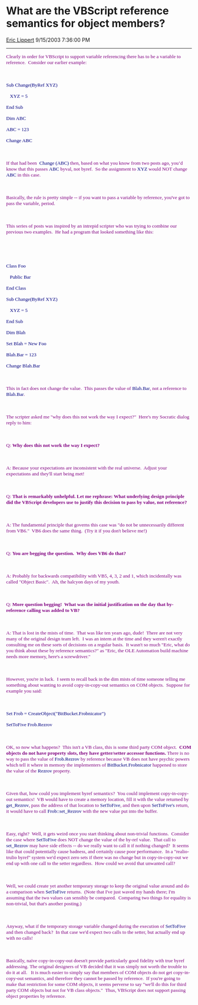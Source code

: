 <div id="page">

# What are the VBScript reference semantics for object members?

[Eric Lippert](https://social.msdn.microsoft.com/profile/Eric%20Lippert) 9/15/2003 7:36:00 PM

-----

<div id="content">

<span style="FONT-SIZE: 10pt; COLOR: purple; FONT-FAMILY: &#39;Lucida Sans Unicode&#39;; mso-bidi-font-family: &#39;Times New Roman&#39;">Clearly in order for VBScript to support variable referencing there has to be a variable to reference.<span style="mso-spacerun: yes">  </span>Consider our earlier example:</span>

<span style="FONT-SIZE: 10pt; COLOR: purple; FONT-FAMILY: &#39;Lucida Sans Unicode&#39;; mso-bidi-font-family: &#39;Times New Roman&#39;"> </span>

 

<span style="FONT-SIZE: 10pt; COLOR: navy; FONT-FAMILY: &#39;Lucida Console&#39;">Sub Change(ByRef XYZ) </span>

<span style="FONT-SIZE: 10pt; COLOR: navy; FONT-FAMILY: &#39;Lucida Console&#39;"><span style="mso-tab-count: 1">   </span>XYZ = 5 </span>

<span style="FONT-SIZE: 10pt; COLOR: navy; FONT-FAMILY: &#39;Lucida Console&#39;">End Sub </span>

<span style="FONT-SIZE: 10pt; COLOR: navy; FONT-FAMILY: &#39;Lucida Console&#39;">Dim ABC </span>

<span style="FONT-SIZE: 10pt; COLOR: navy; FONT-FAMILY: &#39;Lucida Console&#39;">ABC = 123 </span>

<span style="FONT-SIZE: 10pt; COLOR: navy; FONT-FAMILY: &#39;Lucida Console&#39;">Change ABC </span>

<span style="FONT-SIZE: 10pt; COLOR: purple; FONT-FAMILY: &#39;Lucida Sans Unicode&#39;; mso-bidi-font-family: &#39;Times New Roman&#39;"> </span>

 

<span style="FONT-SIZE: 10pt; COLOR: purple; FONT-FAMILY: &#39;Lucida Sans Unicode&#39;; mso-bidi-font-family: &#39;Times New Roman&#39;">If that had been<span style="mso-spacerun: yes">  </span></span><span style="FONT-SIZE: 10pt; COLOR: navy; FONT-FAMILY: &#39;Lucida Console&#39;">Change (ABC) </span><span style="FONT-SIZE: 10pt; COLOR: purple; FONT-FAMILY: &#39;Lucida Sans Unicode&#39;; mso-bidi-font-family: &#39;Times New Roman&#39;">then, based on what you know from two posts ago, you’d know that this passes </span><span style="FONT-SIZE: 10pt; COLOR: navy; FONT-FAMILY: &#39;Lucida Console&#39;">ABC</span><span style="FONT-SIZE: 10pt; COLOR: purple; FONT-FAMILY: &#39;Lucida Sans Unicode&#39;; mso-bidi-font-family: &#39;Times New Roman&#39;"> byval, not byref.<span style="mso-spacerun: yes">  </span>So the assignment to </span><span style="FONT-SIZE: 10pt; COLOR: navy; FONT-FAMILY: &#39;Lucida Console&#39;">XYZ</span><span style="FONT-SIZE: 10pt; COLOR: purple; FONT-FAMILY: &#39;Lucida Sans Unicode&#39;; mso-bidi-font-family: &#39;Times New Roman&#39;"> would NOT change </span><span style="FONT-SIZE: 10pt; COLOR: navy; FONT-FAMILY: &#39;Lucida Console&#39;">ABC</span><span style="FONT-SIZE: 10pt; COLOR: purple; FONT-FAMILY: &#39;Lucida Sans Unicode&#39;; mso-bidi-font-family: &#39;Times New Roman&#39;"> in this case.</span>

<span style="FONT-SIZE: 10pt; COLOR: purple; FONT-FAMILY: &#39;Lucida Sans Unicode&#39;; mso-bidi-font-family: &#39;Times New Roman&#39;"> </span>

 

<span style="FONT-SIZE: 10pt; COLOR: purple; FONT-FAMILY: &#39;Lucida Sans Unicode&#39;; mso-bidi-font-family: &#39;Times New Roman&#39;">Basically, the rule is pretty simple -- if you want to pass a variable by reference, you've got to pass the variable, period.<span style="mso-spacerun: yes">  </span> </span>

<span style="FONT-SIZE: 10pt; COLOR: purple; FONT-FAMILY: &#39;Lucida Sans Unicode&#39;; mso-bidi-font-family: &#39;Times New Roman&#39;"> </span>

 

<span style="FONT-SIZE: 10pt; COLOR: purple; FONT-FAMILY: &#39;Lucida Sans Unicode&#39;; mso-bidi-font-family: &#39;Times New Roman&#39;">This series of posts was inspired by an intrepid scripter who was trying to combine our previous two examples.<span style="mso-spacerun: yes">  </span>He had a program that looked something like this:</span>

<span style="FONT-SIZE: 10pt; COLOR: purple; FONT-FAMILY: &#39;Lucida Sans Unicode&#39;; mso-bidi-font-family: &#39;Times New Roman&#39;"> </span>

 

<span style="FONT-SIZE: 10pt; COLOR: purple; FONT-FAMILY: &#39;Lucida Sans Unicode&#39;; mso-bidi-font-family: &#39;Times New Roman&#39;"> </span>

 

<span style="FONT-SIZE: 10pt; COLOR: navy; FONT-FAMILY: &#39;Lucida Console&#39;">Class Foo</span>

<span style="FONT-SIZE: 10pt; COLOR: navy; FONT-FAMILY: &#39;Lucida Console&#39;"><span style="mso-tab-count: 1">   </span>Public Bar</span>

<span style="FONT-SIZE: 10pt; COLOR: navy; FONT-FAMILY: &#39;Lucida Console&#39;">End Class</span>

<span style="FONT-SIZE: 10pt; COLOR: navy; FONT-FAMILY: &#39;Lucida Console&#39;">Sub Change(ByRef XYZ) </span>

<span style="FONT-SIZE: 10pt; COLOR: navy; FONT-FAMILY: &#39;Lucida Console&#39;"><span style="mso-tab-count: 1">   </span>XYZ = 5 </span>

<span style="FONT-SIZE: 10pt; COLOR: navy; FONT-FAMILY: &#39;Lucida Console&#39;">End Sub </span>

<span style="FONT-SIZE: 10pt; COLOR: navy; FONT-FAMILY: &#39;Lucida Console&#39;">Dim Blah</span>

<span style="FONT-SIZE: 10pt; COLOR: navy; FONT-FAMILY: &#39;Lucida Console&#39;">Set Blah = New Foo</span>

<span style="FONT-SIZE: 10pt; COLOR: navy; FONT-FAMILY: &#39;Lucida Console&#39;">Blah.Bar = 123</span>

<span style="FONT-SIZE: 10pt; COLOR: navy; FONT-FAMILY: &#39;Lucida Console&#39;">Change Blah.Bar </span>

<span style="FONT-SIZE: 10pt; COLOR: purple; FONT-FAMILY: &#39;Lucida Sans Unicode&#39;; mso-bidi-font-family: &#39;Times New Roman&#39;"> </span>

 

<span style="FONT-SIZE: 10pt; COLOR: purple; FONT-FAMILY: &#39;Lucida Sans Unicode&#39;; mso-bidi-font-family: &#39;Times New Roman&#39;">This in fact does not change the value.<span style="mso-spacerun: yes">  </span>This passes the value of </span><span style="FONT-SIZE: 10pt; COLOR: navy; FONT-FAMILY: &#39;Lucida Console&#39;">Blah.Bar</span><span style="FONT-SIZE: 10pt; COLOR: purple; FONT-FAMILY: &#39;Lucida Sans Unicode&#39;; mso-bidi-font-family: &#39;Times New Roman&#39;">, not a reference to </span><span style="FONT-SIZE: 10pt; COLOR: navy; FONT-FAMILY: &#39;Lucida Console&#39;">Blah.Bar</span><span style="FONT-SIZE: 10pt; COLOR: purple; FONT-FAMILY: &#39;Lucida Sans Unicode&#39;; mso-bidi-font-family: &#39;Times New Roman&#39;">.</span>

<span style="FONT-SIZE: 10pt; COLOR: navy; FONT-FAMILY: &#39;Lucida Console&#39;"> </span>

 

<span style="FONT-SIZE: 10pt; COLOR: purple; FONT-FAMILY: &#39;Lucida Sans Unicode&#39;">The scripter asked me "why does this not work the way I expect?"<span style="mso-spacerun: yes">  </span>Here's my Socratic dialog reply to him:</span>

<span style="FONT-SIZE: 10pt; COLOR: purple; FONT-FAMILY: &#39;Lucida Sans Unicode&#39;"> </span>

 

<span style="FONT-SIZE: 10pt; COLOR: purple; FONT-FAMILY: &#39;Lucida Sans Unicode&#39;">Q: **Why does this not work the way I expect?** </span>

<span style="FONT-SIZE: 10pt; COLOR: purple; FONT-FAMILY: &#39;Lucida Sans Unicode&#39;"> </span>

 

<span style="FONT-SIZE: 10pt; COLOR: purple; FONT-FAMILY: &#39;Lucida Sans Unicode&#39;">A: Because your expectations are inconsistent with the real universe.  Adjust your expectations and they'll start being met\!</span>

<span style="FONT-SIZE: 10pt; COLOR: purple; FONT-FAMILY: &#39;Lucida Sans Unicode&#39;"> </span>

 

<span style="FONT-SIZE: 10pt; COLOR: purple; FONT-FAMILY: &#39;Lucida Sans Unicode&#39;">Q: **That is remarkably unhelpful. Let me rephrase: What underlying design principle did the VBScript developers use to justify this decision to pass by value, not reference?**</span>

<span style="FONT-SIZE: 10pt; COLOR: purple; FONT-FAMILY: &#39;Lucida Sans Unicode&#39;"> </span>

 

<span style="FONT-SIZE: 10pt; COLOR: purple; FONT-FAMILY: &#39;Lucida Sans Unicode&#39;">A: The fundamental principle that governs this case was "do not be unnecessarily different from VB6."  VB6 does the same thing.  (Try it if you don't believe me\!)</span>

<span style="FONT-SIZE: 10pt; COLOR: purple; FONT-FAMILY: &#39;Lucida Sans Unicode&#39;"> </span>

 

<span style="FONT-SIZE: 10pt; COLOR: purple; FONT-FAMILY: &#39;Lucida Sans Unicode&#39;">Q: **You are begging the question.  Why does VB6 do that?**</span>

<span style="FONT-SIZE: 10pt; COLOR: purple; FONT-FAMILY: &#39;Lucida Sans Unicode&#39;"> </span>

 

<span style="FONT-SIZE: 10pt; COLOR: purple; FONT-FAMILY: &#39;Lucida Sans Unicode&#39;">A: Probably for backwards compatibility with VB5, 4, 3, 2 and 1, which incidentally was called "Object Basic".  Ah, the halcyon days of my youth.</span>

<span style="FONT-SIZE: 10pt; COLOR: purple; FONT-FAMILY: &#39;Lucida Sans Unicode&#39;"> </span>

 

<span style="FONT-SIZE: 10pt; COLOR: purple; FONT-FAMILY: &#39;Lucida Sans Unicode&#39;">Q: **More question begging\!  What was the initial justification on the day that by-reference calling was added to VB?**</span>

<span style="FONT-SIZE: 10pt; COLOR: purple; FONT-FAMILY: &#39;Lucida Sans Unicode&#39;"> </span>

 

<span style="FONT-SIZE: 10pt; COLOR: purple; FONT-FAMILY: &#39;Lucida Sans Unicode&#39;">A: That is lost in the mists of time.  That was like ten years ago, dude\!  There are not very many of the original design team left.  I was an intern at the time and they weren't exactly consulting me on these sorts of decisions on a regular basis.  It wasn't so much "Eric, what do you think about these by reference semantics?" as "Eric, the OLE Automation build machine needs more memory, here's a screwdriver."</span>

<span style="FONT-SIZE: 10pt; COLOR: purple; FONT-FAMILY: &#39;Lucida Sans Unicode&#39;"> </span>

 

<span style="FONT-SIZE: 10pt; COLOR: purple; FONT-FAMILY: &#39;Lucida Sans Unicode&#39;">However, you're in luck.  I seem to recall back in the dim mists of time someone telling me something about wanting to avoid copy-in-copy-out semantics on COM objects.  Suppose for example you said:</span>

<span style="FONT-SIZE: 10pt; COLOR: purple; FONT-FAMILY: &#39;Lucida Sans Unicode&#39;"> </span>

 

<span style="FONT-SIZE: 10pt; COLOR: navy; FONT-FAMILY: &#39;Lucida Console&#39;; mso-bidi-font-family: &#39;Lucida Sans Unicode&#39;">Set Frob = CreateObject("BitBucket.Frobnicator")</span>

<span style="FONT-SIZE: 10pt; COLOR: navy; FONT-FAMILY: &#39;Lucida Console&#39;; mso-bidi-font-family: &#39;Lucida Sans Unicode&#39;">SetToFive Frob.Rezrov</span>

<span style="FONT-SIZE: 10pt; COLOR: purple; FONT-FAMILY: &#39;Lucida Sans Unicode&#39;"> </span>

 

<span style="FONT-SIZE: 10pt; COLOR: purple; FONT-FAMILY: &#39;Lucida Sans Unicode&#39;">OK, so now what happens?  This isn't a VB class, this is some third party COM object.  **COM objects do not have property slots, they have getter/setter accessor functions.** There is no way to pass the value of </span><span style="FONT-SIZE: 10pt; COLOR: navy; FONT-FAMILY: &#39;Lucida Console&#39;; mso-bidi-font-family: &#39;Lucida Sans Unicode&#39;">Frob.Rezrov</span><span style="FONT-SIZE: 10pt; COLOR: purple; FONT-FAMILY: &#39;Lucida Sans Unicode&#39;"> by reference because VB does not have psychic powers which tell it where in memory the implementers of </span><span style="FONT-SIZE: 10pt; COLOR: navy; FONT-FAMILY: &#39;Lucida Console&#39;; mso-bidi-font-family: &#39;Lucida Sans Unicode&#39;">BitBucket.Frobnicator</span><span style="FONT-SIZE: 10pt; COLOR: purple; FONT-FAMILY: &#39;Lucida Sans Unicode&#39;"> happened to store the value of the </span><span style="FONT-SIZE: 10pt; COLOR: navy; FONT-FAMILY: &#39;Lucida Console&#39;; mso-bidi-font-family: &#39;Lucida Sans Unicode&#39;">Rezrov</span><span style="FONT-SIZE: 10pt; COLOR: purple; FONT-FAMILY: &#39;Lucida Sans Unicode&#39;"> property.  </span>

<span style="FONT-SIZE: 10pt; COLOR: purple; FONT-FAMILY: &#39;Lucida Sans Unicode&#39;"> </span>

 

<span style="FONT-SIZE: 10pt; COLOR: purple; FONT-FAMILY: &#39;Lucida Sans Unicode&#39;">Given that, how could you implement byref semantics?  You could implement copy-in-copy-out semantics\!  VB would have to create a memory location, fill it with the value returned by </span><span style="FONT-SIZE: 10pt; COLOR: navy; FONT-FAMILY: &#39;Lucida Console&#39;; mso-bidi-font-family: &#39;Lucida Sans Unicode&#39;">get\_Rezrov</span><span style="FONT-SIZE: 10pt; COLOR: purple; FONT-FAMILY: &#39;Lucida Sans Unicode&#39;">, pass the address of that location to </span><span style="FONT-SIZE: 10pt; COLOR: navy; FONT-FAMILY: &#39;Lucida Console&#39;; mso-bidi-font-family: &#39;Lucida Sans Unicode&#39;">SetToFive</span><span style="FONT-SIZE: 10pt; COLOR: purple; FONT-FAMILY: &#39;Lucida Sans Unicode&#39;">, and then upon </span><span style="FONT-SIZE: 10pt; COLOR: navy; FONT-FAMILY: &#39;Lucida Console&#39;; mso-bidi-font-family: &#39;Lucida Sans Unicode&#39;">SetToFive's</span><span style="FONT-SIZE: 10pt; COLOR: purple; FONT-FAMILY: &#39;Lucida Sans Unicode&#39;"> return, it would have to call </span><span style="FONT-SIZE: 10pt; COLOR: navy; FONT-FAMILY: &#39;Lucida Console&#39;; mso-bidi-font-family: &#39;Lucida Sans Unicode&#39;">Frob::set\_Rezrov</span><span style="FONT-SIZE: 10pt; COLOR: purple; FONT-FAMILY: &#39;Lucida Sans Unicode&#39;"> with the new value put into the buffer.  </span>

<span style="FONT-SIZE: 10pt; COLOR: purple; FONT-FAMILY: &#39;Lucida Sans Unicode&#39;"> </span>

 

<span style="FONT-SIZE: 10pt; COLOR: purple; FONT-FAMILY: &#39;Lucida Sans Unicode&#39;">Easy, right?  Well, it gets weird once you start thinking about non-trivial functions.  Consider the case where </span><span style="FONT-SIZE: 10pt; COLOR: navy; FONT-FAMILY: &#39;Lucida Console&#39;; mso-bidi-font-family: &#39;Lucida Sans Unicode&#39;">SetToFive</span><span style="FONT-SIZE: 10pt; COLOR: purple; FONT-FAMILY: &#39;Lucida Sans Unicode&#39;"> does NOT change the value of the by-ref value.  That call to </span><span style="FONT-SIZE: 10pt; COLOR: navy; FONT-FAMILY: &#39;Lucida Console&#39;; mso-bidi-font-family: &#39;Lucida Sans Unicode&#39;">set\_Rezrov</span><span style="FONT-SIZE: 10pt; COLOR: purple; FONT-FAMILY: &#39;Lucida Sans Unicode&#39;"> may have side effects -- do we really want to call it if nothing changed?  It seems like that could potentially cause badness, and certainly cause poor performance.  In a "realio-trulio byref" system we'd expect zero sets if there was no change but in copy-in-copy-out we end up with one call to the setter regardless.  How could we avoid that unwanted call?  </span>

<span style="FONT-SIZE: 10pt; COLOR: purple; FONT-FAMILY: &#39;Lucida Sans Unicode&#39;"> </span>

 

<span style="FONT-SIZE: 10pt; COLOR: purple; FONT-FAMILY: &#39;Lucida Sans Unicode&#39;">Well, we could create yet another temporary storage to keep the original value around and do a comparison when </span><span style="FONT-SIZE: 10pt; COLOR: navy; FONT-FAMILY: &#39;Lucida Console&#39;; mso-bidi-font-family: &#39;Lucida Sans Unicode&#39;">SetToFive</span><span style="FONT-SIZE: 10pt; COLOR: purple; FONT-FAMILY: &#39;Lucida Sans Unicode&#39;"> returns.  (Note that I've just waved my hands there; I'm assuming that the two values can sensibly be compared. <span style="mso-spacerun: yes"> </span>Comparing two things for equality is non-trivial, but that's another posting.)</span>

<span style="FONT-SIZE: 10pt; COLOR: purple; FONT-FAMILY: &#39;Lucida Sans Unicode&#39;"> </span>

 

<span style="FONT-SIZE: 10pt; COLOR: purple; FONT-FAMILY: &#39;Lucida Sans Unicode&#39;">Anyway, what if the temporary storage variable changed during the execution of </span><span style="FONT-SIZE: 10pt; COLOR: navy; FONT-FAMILY: &#39;Lucida Console&#39;; mso-bidi-font-family: &#39;Lucida Sans Unicode&#39;">SetToFive</span><span style="FONT-SIZE: 10pt; COLOR: purple; FONT-FAMILY: &#39;Lucida Sans Unicode&#39;"> and then changed back?  In that case we'd expect two calls to the setter, but actually end up with no calls\!</span>

<span style="FONT-SIZE: 10pt; COLOR: purple; FONT-FAMILY: &#39;Lucida Sans Unicode&#39;"> </span>

 

<span style="FONT-SIZE: 10pt; COLOR: purple; FONT-FAMILY: &#39;Lucida Sans Unicode&#39;">Basically, naïve copy-in-copy-out doesn't provide particularly good fidelity with true byref addressing. The original designers of VB decided that it was simply not worth the trouble to do it at all.   It is much easier to simply say that members of COM objects do not get copy-in-copy-out semantics, and therefore they cannot be passed by reference.  If you're going to make that restriction for some COM objects, it seems perverse to say "we'll do this for third party COM objects but not for VB class objects."  Thus, VBScript does not support passing object properties by reference.</span>

</div>

</div>


